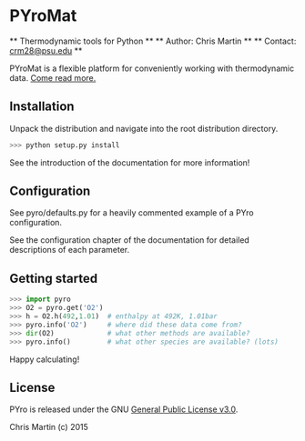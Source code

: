 # PYroMat
** Thermodynamic tools for Python **
** Author: Chris Martin **
** Contact: [crm28@psu.edu](mailto:crm28@psu.edu) **

PYroMat is a flexible platform for conveniently working with thermodynamic data.  [Come read more.](https://chmarti1.github.io/PYroMat/)

## Installation
Unpack the distribution and navigate into the root distribution directory.
```python
>>> python setup.py install
```
See the introduction of the documentation for more information!

## Configuration
See pyro/defaults.py for a heavily commented example of a PYro configuration.

See the configuration chapter of the documentation for detailed descriptions of each parameter.

## Getting started
```python
>>> import pyro
>>> O2 = pyro.get('O2')
>>> h = O2.h(492,1.01)  # enthalpy at 492K, 1.01bar
>>> pyro.info('O2')     # where did these data come from?
>>> dir(O2)             # what other methods are available?
>>> pyro.info()         # what other species are available? (lots)
```

Happy calculating!

## License
PYro is released under the GNU [General Public License v3.0](http://www.gnu.org/licenses/gpl-3.0.en.html).

Chris Martin (c) 2015
